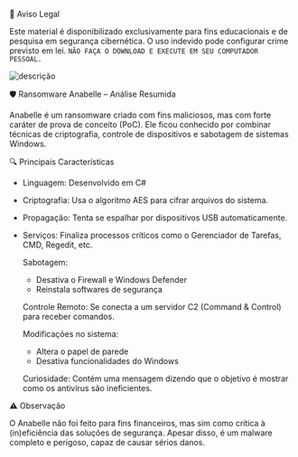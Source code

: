 🚫 Aviso Legal

Este material é disponibilizado exclusivamente para fins educacionais e de pesquisa em segurança cibernética. O uso indevido pode configurar crime previsto em lei.
``` NÃO FAÇA O DOWNLOAD E EXECUTE EM SEU COMPUTADOR PESSOAL. ```  

![descrição](/anabelle.jpg)  


🛡️ Ransomware Anabelle – Análise Resumida

Anabelle é um ransomware criado com fins maliciosos, mas com forte caráter de prova de conceito (PoC). Ele ficou conhecido por combinar técnicas de criptografia, controle de dispositivos e sabotagem de sistemas Windows.

🔍 Principais Características
- Linguagem: Desenvolvido em C#
- Criptografia: Usa o algoritmo AES para cifrar arquivos do sistema.
- Propagação: Tenta se espalhar por dispositivos USB automaticamente.
- Serviços: Finaliza processos críticos como o Gerenciador de Tarefas, CMD, Regedit, etc.

  Sabotagem:
   -   Desativa o Firewall e Windows Defender
   -   Reinstala softwares de segurança

  Controle Remoto: Se conecta a um servidor C2 (Command & Control) para receber comandos.
 
  Modificações no sistema:
   - Altera o papel de parede
   - Desativa funcionalidades do Windows
 
  Curiosidade: Contém uma mensagem dizendo que o objetivo é mostrar como os antivírus são ineficientes.

⚠️ Observação

O Anabelle não foi feito para fins financeiros, mas sim como crítica à (in)eficiência das soluções de segurança. Apesar disso, é um malware completo e perigoso, capaz de causar sérios danos.
